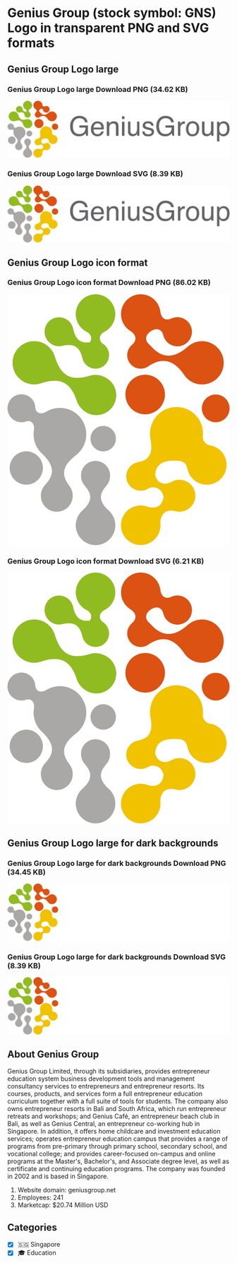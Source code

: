 # Genius Group (stock symbol: GNS) Logo in transparent PNG and SVG formats

## Genius Group Logo large

### Genius Group Logo large Download PNG (34.62 KB)

![Genius Group Logo large Download PNG (34.62 KB)](/img/orig/GNS_BIG-f2bef02f.png)

### Genius Group Logo large Download SVG (8.39 KB)

![Genius Group Logo large Download SVG (8.39 KB)](/img/orig/GNS_BIG-468d421f.svg)

## Genius Group Logo icon format

### Genius Group Logo icon format Download PNG (86.02 KB)

![Genius Group Logo icon format Download PNG (86.02 KB)](/img/orig/GNS-4a72daa6.png)

### Genius Group Logo icon format Download SVG (6.21 KB)

![Genius Group Logo icon format Download SVG (6.21 KB)](/img/orig/GNS-ac2b12eb.svg)

## Genius Group Logo large for dark backgrounds

### Genius Group Logo large for dark backgrounds Download PNG (34.45 KB)

![Genius Group Logo large for dark backgrounds Download PNG (34.45 KB)](/img/orig/GNS_BIG.D-f3391862.png)

### Genius Group Logo large for dark backgrounds Download SVG (8.39 KB)

![Genius Group Logo large for dark backgrounds Download SVG (8.39 KB)](/img/orig/GNS_BIG.D-1974f3fb.svg)

## About Genius Group

Genius Group Limited, through its subsidiaries, provides entrepreneur education system business development tools and management consultancy services to entrepreneurs and entrepreneur resorts. Its courses, products, and services form a full entrepreneur education curriculum together with a full suite of tools for students. The company also owns entrepreneur resorts in Bali and South Africa, which run entrepreneur retreats and workshops; and Genius Café, an entrepreneur beach club in Bali, as well as Genius Central, an entrepreneur co-working hub in Singapore. In addition, it offers home childcare and investment education services; operates entrepreneur education campus that provides a range of programs from pre-primary through primary school, secondary school, and vocational college; and provides career-focused on-campus and online programs at the Master's, Bachelor's, and Associate degree level, as well as certificate and continuing education programs. The company was founded in 2002 and is based in Singapore.

1. Website domain: geniusgroup.net
2. Employees: 241
3. Marketcap: $20.74 Million USD


## Categories
- [x] 🇸🇬 Singapore
- [x] 🎓 Education
